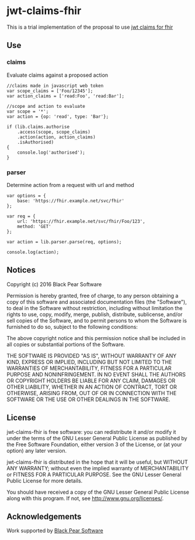 # jwt-claims-fhir
This is a trial implementation of the proposal to use [jwt claims for fhir](./jwt-claims-fhir.md)

## Use

### claims
Evaluate claims against a proposed action

    //claims made in javascript web token
    var scope_claims = ['Foo/12345'];
    var action_claims = ['read:Foo', 'read:Bar'];

    //scope and action to evaluate
    var scope = '*';
    var action = {op: 'read', type: 'Bar'};

    if (lib.claims.authorise
        .access(scope, scope_claims)
        .action(action, action_claims)
        .isAuthorised)
    {
        console.log('authorised');
    }

### parser
Determine action from a request with url and method

    var options = {
        base: 'https://fhir.example.net/svc/fhir'
    };

    var req = {
        url: 'https://fhir.example.net/svc/fhir/Foo/123',
        method: 'GET'
    };

    var action = lib.parser.parse(req, options);

    console.log(action);

## Notices

Copyright (c) 2016 Black Pear Software

Permission is hereby granted, free of charge, to any person obtaining a copy of this software and associated documentation files (the "Software"), to deal in the Software without restriction, including without limitation the rights to use, copy, modify, merge, publish, distribute, sublicense, and/or sell copies of the Software, and to permit persons to whom the Software is furnished to do so, subject to the following conditions:

The above copyright notice and this permission notice shall be included in all copies or substantial portions of the Software.

THE SOFTWARE IS PROVIDED "AS IS", WITHOUT WARRANTY OF ANY KIND, EXPRESS OR IMPLIED, INCLUDING BUT NOT LIMITED TO THE WARRANTIES OF MERCHANTABILITY, FITNESS FOR A PARTICULAR PURPOSE AND NONINFRINGEMENT. IN NO EVENT SHALL THE AUTHORS OR COPYRIGHT HOLDERS BE LIABLE FOR ANY CLAIM, DAMAGES OR OTHER LIABILITY, WHETHER IN AN ACTION OF CONTRACT, TORT OR OTHERWISE, ARISING FROM, OUT OF OR IN CONNECTION WITH THE SOFTWARE OR THE USE OR OTHER DEALINGS IN THE SOFTWARE.

## License
jwt-claims-fhir is free software: you can redistribute it and/or modify
it under the terms of the GNU Lesser General Public License as published by
the Free Software Foundation, either version 3 of the License, or
(at your option) any later version.

jwt-claims-fhir is distributed in the hope that it will be useful,
but WITHOUT ANY WARRANTY; without even the implied warranty of
MERCHANTABILITY or FITNESS FOR A PARTICULAR PURPOSE.  See the
GNU Lesser General Public License for more details.

You should have received a copy of the GNU Lesser General Public License
along with this program.  If not, see <http://www.gnu.org/licenses/>.

## Acknowledgements

Work supported by [Black Pear Software](https://www.blackpear.com)
